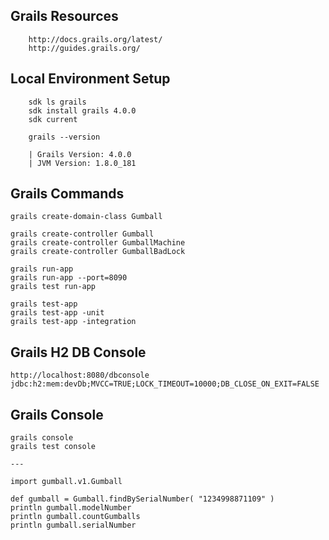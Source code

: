 ## Grails Resources

		http://docs.grails.org/latest/
		http://guides.grails.org/
		

## Local Environment Setup

		sdk ls grails
	   	sdk install grails 4.0.0
	   	sdk current

	   	grails --version
	    
		| Grails Version: 4.0.0
		| JVM Version: 1.8.0_181
		
	    
## Grails Commands
	 
	grails create-domain-class Gumball
	
	grails create-controller Gumball
	grails create-controller GumballMachine
	grails create-controller GumballBadLock

	grails run-app
	grails run-app --port=8090
	grails test run-app
	
	grails test-app
	grails test-app -unit
	grails test-app -integration


## Grails H2 DB Console

	http://localhost:8080/dbconsole 
	jdbc:h2:mem:devDb;MVCC=TRUE;LOCK_TIMEOUT=10000;DB_CLOSE_ON_EXIT=FALSE
	
	
## Grails Console

	grails console
	grails test console

	---
	
	import gumball.v1.Gumball 
	
 	def gumball = Gumball.findBySerialNumber( "1234998871109" )
 	println gumball.modelNumber
 	println gumball.countGumballs
 	println gumball.serialNumber


